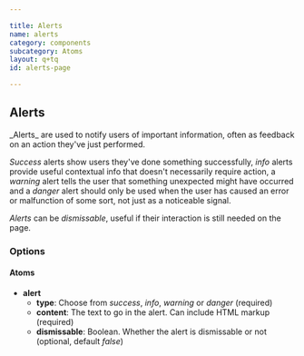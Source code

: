 ```yaml
---

title: Alerts
name: alerts
category: components
subcategory: Atoms
layout: q+tq
id: alerts-page

---
```


## Alerts

<div class="lead"><p>_Alerts_ are used to notify users of important information, often as feedback on an action they've just performed.</p></div>

_Success_ alerts show users they've done something successfully, _info_ alerts provide useful contextual info that doesn't necessarily require action, a _warning_ alert tells the user that something unexpected might have occurred and a _danger_ alert should only be used when the user has caused an error or malfunction of some sort, not just as a noticeable signal.

_Alerts_ can be _dismissable_, useful if their interaction is still needed on the page.

<script>
component("alert", { "type": "success", "content": "<strong>Congratulations!</strong> You have successfully completed a thing." } )
+component("alert", { "type": "info", "content": "<strong>FYI.</strong> You need to know this thing." } )
+component("alert", { "type": "warning", "content": "<strong>Attention!</strong> Don't forget to do a thing.", "dismissable": true } )
+component("alert", { "type": "danger", "content": "<p><strong>Danger! You have forgotten to do a thing.</strong></p><p>Danger! You have forgotten to do a thing.</p><p>Danger! You have forgotten to do a thing. Danger! You have forgotten to do a thing. Danger! You have forgotten to do a thing.</p>", "dismissable": true } );
</script>

### Options

#### Atoms

* **alert**
  * **type**: Choose from _success_, _info_, _warning_ or _danger_ (required)
  * **content**: The text to go in the alert. Can include HTML markup (required)
  * **dismissable**: Boolean. Whether the alert is dismissable or not (optional, default _false_)
